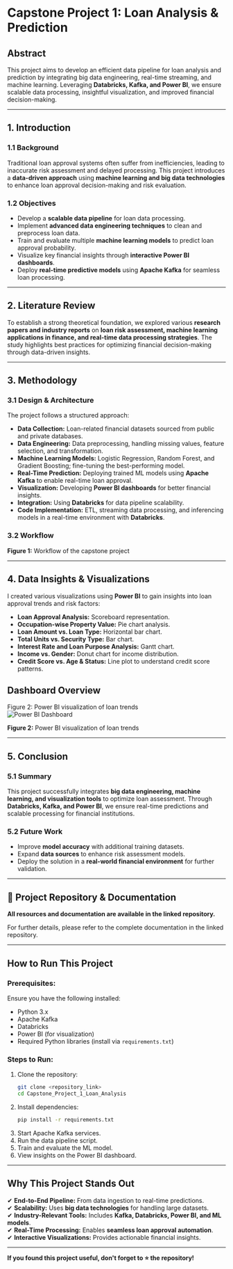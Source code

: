 # Capstone Project 1: Loan Analysis & Prediction

## Abstract
This project aims to develop an efficient data pipeline for loan analysis and prediction by integrating big data engineering, real-time streaming, and machine learning. Leveraging **Databricks, Kafka, and Power BI**, we ensure scalable data processing, insightful visualization, and improved financial decision-making.

---

## 1. Introduction
### 1.1 Background
Traditional loan approval systems often suffer from inefficiencies, leading to inaccurate risk assessment and delayed processing. This project introduces a **data-driven approach** using **machine learning and big data technologies** to enhance loan approval decision-making and risk evaluation.

### 1.2 Objectives
- Develop a **scalable data pipeline** for loan data processing.
- Implement **advanced data engineering techniques** to clean and preprocess loan data.
- Train and evaluate multiple **machine learning models** to predict loan approval probability.
- Visualize key financial insights through **interactive Power BI dashboards**.
- Deploy **real-time predictive models** using **Apache Kafka** for seamless loan processing.

---

## 2. Literature Review
To establish a strong theoretical foundation, we explored various **research papers and industry reports** on **loan risk assessment, machine learning applications in finance, and real-time data processing strategies**. The study highlights best practices for optimizing financial decision-making through data-driven insights.

---

## 3. Methodology
### 3.1 Design & Architecture
The project follows a structured approach:
- **Data Collection:** Loan-related financial datasets sourced from public and private databases.
- **Data Engineering:** Data preprocessing, handling missing values, feature selection, and transformation.
- **Machine Learning Models:** Logistic Regression, Random Forest, and Gradient Boosting; fine-tuning the best-performing model.
- **Real-Time Prediction:** Deploying trained ML models using **Apache Kafka** to enable real-time loan approval.
- **Visualization:** Developing **Power BI dashboards** for better financial insights.
- **Integration:** Using **Databricks** for data pipeline scalability.
- **Code Implementation:** ETL, streaming data processing, and inferencing models in a real-time environment with **Databricks**.

### 3.2 Workflow
**Figure 1:** Workflow of the capstone project

---

## 4. Data Insights & Visualizations
I created various visualizations using **Power BI** to gain insights into loan approval trends and risk factors:

- **Loan Approval Analysis:** Scoreboard representation.
- **Occupation-wise Property Value:** Pie chart analysis.
- **Loan Amount vs. Loan Type:** Horizontal bar chart.
- **Total Units vs. Security Type:** Bar chart.
- **Interest Rate and Loan Purpose Analysis:** Gantt chart.
- **Income vs. Gender:** Donut chart for income distribution.
- **Credit Score vs. Age & Status:** Line plot to understand credit score patterns.
## Dashboard Overview

Figure 2: Power BI visualization of loan trends  
![Power BI Dashboard]([https://github.com/YourGitHubUsername/Capstone_Project_1/blob/main/your-image-name.png](https://github.com/ismail-hasan-tanjer/loan-default-prediction/blob/main/Capstone_Project_Loan_Default%20project_page-0001%20(2).jpg))

**Figure 2:** Power BI visualization of loan trends

---

## 5. Conclusion
### 5.1 Summary
This project successfully integrates **big data engineering, machine learning, and visualization tools** to optimize loan assessment. Through **Databricks, Kafka, and Power BI**, we ensure real-time predictions and scalable processing for financial institutions.

### 5.2 Future Work
- Improve **model accuracy** with additional training datasets.
- Expand **data sources** to enhance risk assessment models.
- Deploy the solution in a **real-world financial environment** for further validation.

---

## 🔗 Project Repository & Documentation
 **All resources and documentation are available in the linked repository.**

For further details, please refer to the complete documentation in the linked repository.

---

##  How to Run This Project
### Prerequisites:
Ensure you have the following installed:
- Python 3.x
- Apache Kafka
- Databricks
- Power BI (for visualization)
- Required Python libraries (install via `requirements.txt`)

### Steps to Run:
1. Clone the repository:
   ```sh
   git clone <repository_link>
   cd Capstone_Project_1_Loan_Analysis
   ```
2. Install dependencies:
   ```sh
   pip install -r requirements.txt
   ```
3. Start Apache Kafka services.
4. Run the data pipeline script.
5. Train and evaluate the ML model.
6. View insights on the Power BI dashboard.

---

##  Why This Project Stands Out
✔ **End-to-End Pipeline:** From data ingestion to real-time predictions.  
✔ **Scalability:** Uses **big data technologies** for handling large datasets.  
✔ **Industry-Relevant Tools:** Includes **Kafka, Databricks, Power BI, and ML models**.  
✔ **Real-Time Processing:** Enables **seamless loan approval automation**.  
✔ **Interactive Visualizations:** Provides actionable financial insights.

---
 **If you found this project useful, don't forget to ⭐ the repository!**
